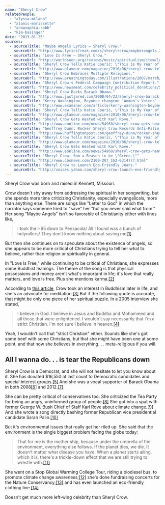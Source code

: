```yaml
---
name: "Sheryl Crow"
relatedPeople:
  - "alyssa-milano"
  - "alanis-morissette"
  - "annasophia-robb"
  - "kim-basinger"
date: "2013-01-25"
sources:
  - sourceTitle: "Maybe Angels Lyrics – Sheryl Crow."
    sourceUrl: "http://www.lyricsfreak.com/s/sheryl+crow/maybe+angels_20124201.html"
  - sourceTitle: "Love Is Free – Sheryl Crow."
    sourceUrl: "http://worldseen.org/reviews/music/spiritualism/item/love-is-free-sheryl-crow.html"
  - sourceTitle: "Sheryl Crow Tells Katie Couric: \"This is My Year of Getting Out of My Comfort Zone.\""
    sourceUrl: "http://www.glamour.com/magazine/2010/06/sheryl-crow-tells-katie-couric-this-is-my-year-of-getting-out-of-my-comfort-zone?currentPage=7"
  - sourceTitle: "Sheryl Crow Embraces Multiple Religions."
    sourceUrl: "http://www.preachingtoday.com/illustrations/2007/march/8030507.html"
  - sourceTitle: "Sheryl Crow's Federal Campaign Contribution Report."
    sourceUrl: "http://www.newsmeat.com/celebrity_political_donations/Sheryl_Crow.php"
  - sourceTitle: "Sheryl Crow Backs Barack Obama."
    sourceUrl: "http://www.justjared.com/2008/04/23/sheryl-crow-barack-obama/"
  - sourceTitle: "Kerry Washington, Beyonce champion 'Women's Voices' in President Obama ad."
    sourceUrl: "http://www.examiner.com/article/kerry-washington-beyonce-champion-women-s-voices-president-obama-ad"
  - sourceTitle: "Sheryl Crow Tells Katie Couric, \"This is My Year of Getting Out of My Comfort Zone.\""
    sourceUrl: "http://www.glamour.com/magazine/2010/06/sheryl-crow-tells-katie-couric-this-is-my-year-of-getting-out-of-my-comfort-zone?currentPage=3"
  - sourceTitle: "Sheryl Crow Gets Heated with Karl Rove."
    sourceUrl: "http://www.eonline.com/news/54960/sheryl-crow-gets-heated-with-karl-rove"
  - sourceTitle: "Geoffrey Dunn: Rocker Sheryl Crow Records Anti-Palin Anthem."
    sourceUrl: "http://www.huffingtonpost.com/geoffrey-dunn/rocker-sheryl-crow-record_b_687281.html"
  - sourceTitle: "Sheryl Crow Tells Katie Couric, \"This is My Year of Getting Out of My Comfort Zone.\""
    sourceUrl: "http://www.glamour.com/magazine/2010/06/sheryl-crow-tells-katie-couric-this-is-my-year-of-getting-out-of-my-comfort-zone?currentPage=5"
  - sourceTitle: "Sheryl Crow Gets Heated with Karl Rove."
    sourceUrl: "http://www.eonline.com/news/54960/sheryl-crow-gets-heated-with-karl-rove"
  - sourceTitle: "Sheryl Crow: Son a Reason to be \"Green.\""
    sourceUrl: "http://www.cbsnews.com/2100-207_162-6314777.html"
  - sourceTitle: "Sheryl Crow to Launch Eco-Friendly Jeans."
    sourceUrl: "http://voices.yahoo.com/sheryl-crow-launch-eco-friendly-jeans-1750063.html?cat=25"
---
```


Sheryl Crow was born and raised in Kennett, Missouri.

Crow doesn't shy away from addressing the spiritual in her songwriting, but she spends more time criticizing Christianity, especially evangelicals, more than anything else. There are songs like "Letter to God" in which the narrator says someone tried to "save" her "but you never said what from." Her song "Maybe Angels" isn't so favorable of Christianity either with lines like,

>I took the I-95 down to Pensacola/ All I found was a bunch of holyrollers/ They don't know nothing about saving me<a class="source-citation" href="http://www.lyricsfreak.com/s/sheryl+crow/maybe+angels_20124201.html" title="Maybe Angels Lyrics – Sheryl Crow.">[1]</a>

But then she continues on to speculate about the existence of angels, so she appears to be more critical of Christians trying to tell her what to believe, rather than religion or spirituality in general.

In "Love Is Free," while continuing to be critical of Christians, she expresses some Buddhist leanings. The theme of the song is that physical possessions and money aren't what's important in life; it's love that really matters, and love is free. Plus she mentions karma.<a class="source-citation" href="http://worldseen.org/reviews/music/spiritualism/item/love-is-free-sheryl-crow.html" title="Love Is Free – Sheryl Crow.">[2]</a>

According to [this article](http://worldseen.org/reviews/music/spiritualism/item/love-is-free-sheryl-crow.html), Crow took an interest in Buddhism later in life, and she's an advocate for meditation.<a class="source-citation" href="http://www.glamour.com/magazine/2010/06/sheryl-crow-tells-katie-couric-this-is-my-year-of-getting-out-of-my-comfort-zone?currentPage=7" title="Sheryl Crow Tells Katie Couric: &quot;This is My Year of Getting Out of My Comfort Zone.&quot;">[3]</a> But if the following quote is accurate, that might be only one piece of her spiritual puzzle. In a 2005 interview she stated,

>I believe in God. I believe in Jesus and Buddha and Mohammed and all those that were enlightened. I wouldn't say necessarily that I'm a strict Christian. I'm not sure I believe in heaven.<a class="source-citation" href="http://www.preachingtoday.com/illustrations/2007/march/8030507.html" title="Sheryl Crow Embraces Multiple Religions.">[4]</a>

Yeah, I wouldn't call that "strict Christian" either. Sounds like she's got some beef with some Christians, but that she might have been one at some point, and that now she believes in everything. . . meta-religious if you will.


## All I wanna do. . . is tear the Republicans down

Sheryl Crow is a Democrat, and she will not hesitate to let you know about it. She has donated $16,550 at last count to Democratic candidates and special interest groups.<a class="source-citation" href="http://www.newsmeat.com/celebrity_political_donations/Sheryl_Crow.php" title="Sheryl Crow&apos;s Federal Campaign Contribution Report.">[5]</a> And she was a vocal supporter of Barack Obama in both 2008<a class="source-citation" href="http://www.justjared.com/2008/04/23/sheryl-crow-barack-obama/" title="Sheryl Crow Backs Barack Obama.">[6]</a> and 2012.<a class="source-citation" href="http://www.examiner.com/article/kerry-washington-beyonce-champion-women-s-voices-president-obama-ad" title="Kerry Washington, Beyonce champion &apos;Women&apos;s Voices&apos; in President Obama ad.">[7]</a>

She can be pretty critical of conservatives too. She criticized the Tea Party for being an angry, uninformed group of people.<a class="source-citation" href="http://www.glamour.com/magazine/2010/06/sheryl-crow-tells-katie-couric-this-is-my-year-of-getting-out-of-my-comfort-zone?currentPage=3" title="Sheryl Crow Tells Katie Couric, &quot;This is My Year of Getting Out of My Comfort Zone.&quot;">[8]</a> She got into a spat with former George W. Bush Chief of Staff Karl Rove about climate change.<a class="source-citation" href="http://www.eonline.com/news/54960/sheryl-crow-gets-heated-with-karl-rove" title="Sheryl Crow Gets Heated with Karl Rove.">[9]</a> And she wrote a song directly bashing former Republican vice presidential candidate Sarah Palin.<a class="source-citation" href="http://www.huffingtonpost.com/geoffrey-dunn/rocker-sheryl-crow-record_b_687281.html" title="Geoffrey Dunn: Rocker Sheryl Crow Records Anti-Palin Anthem.">[10]</a>

But it's environmental issues that really get her riled up. She said that the environment is the single biggest problem facing the globe today:

>That for me is the mother ship, because under the umbrella of the environment, everything else follows. If the planet dies, we die. It doesn't matter what disease you have. When a planet starts ailing, which it is, there's a trickle-down effect that we are still trying to wrestle with.<a class="source-citation" href="http://www.glamour.com/magazine/2010/06/sheryl-crow-tells-katie-couric-this-is-my-year-of-getting-out-of-my-comfort-zone?currentPage=5" title="Sheryl Crow Tells Katie Couric, &quot;This is My Year of Getting Out of My Comfort Zone.&quot;">[11]</a>

She went on a Stop Global Warming College Tour, riding a biodiesel bus, to promote climate change awareness;<a class="source-citation" href="http://www.eonline.com/news/54960/sheryl-crow-gets-heated-with-karl-rove" title="Sheryl Crow Gets Heated with Karl Rove.">[12]</a> she's done fundraising concerts for the Nature Conservancy;<a class="source-citation" href="http://www.cbsnews.com/2100-207_162-6314777.html" title="Sheryl Crow: Son a Reason to be &quot;Green.&quot;">[13]</a> and has even launched an eco-friendly clothing line.<a class="source-citation" href="http://voices.yahoo.com/sheryl-crow-launch-eco-friendly-jeans-1750063.html?cat=25" title="Sheryl Crow to Launch Eco-Friendly Jeans.">[14]</a>

Doesn't get much more left-wing celebrity than Sheryl Crow.